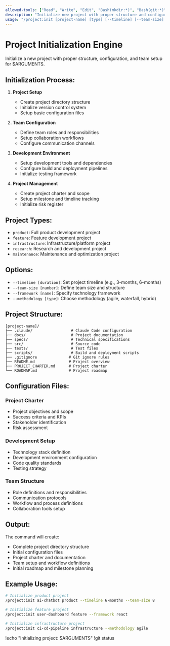 ```yaml
---
allowed-tools: ["Read", "Write", "Edit", "Bash(mkdir:*)", "Bash(git:*)", "TodoWrite", "Glob"]
description: "Initialize new project with proper structure and configuration"
usage: "/project:init [project-name] [type] [--timeline] [--team-size] [--framework]"
---
```


# Project Initialization Engine

Initialize a new project with proper structure, configuration, and team setup for $ARGUMENTS.

## Initialization Process:

1. **Project Setup**
   - Create project directory structure
   - Initialize version control system
   - Setup basic configuration files

2. **Team Configuration**
   - Define team roles and responsibilities
   - Setup collaboration workflows
   - Configure communication channels

3. **Development Environment**
   - Setup development tools and dependencies
   - Configure build and deployment pipelines
   - Initialize testing framework

4. **Project Management**
   - Create project charter and scope
   - Setup milestone and timeline tracking
   - Initialize risk register

## Project Types:

- `product`: Full product development project
- `feature`: Feature development project  
- `infrastructure`: Infrastructure/platform project
- `research`: Research and development project
- `maintenance`: Maintenance and optimization project

## Options:

- `--timeline [duration]`: Set project timeline (e.g., 3-months, 6-months)
- `--team-size [number]`: Define team size and structure
- `--framework [name]`: Specify technology framework
- `--methodology [type]`: Choose methodology (agile, waterfall, hybrid)

## Project Structure:

```
[project-name]/
├── .claude/                 # Claude Code configuration
├── docs/                    # Project documentation
├── specs/                   # Technical specifications
├── src/                     # Source code
├── tests/                   # Test files
├── scripts/                 # Build and deployment scripts
├── .gitignore              # Git ignore rules
├── README.md               # Project overview
├── PROJECT_CHARTER.md      # Project charter
└── ROADMAP.md              # Project roadmap
```

## Configuration Files:

### Project Charter
- Project objectives and scope
- Success criteria and KPIs
- Stakeholder identification
- Risk assessment

### Development Setup
- Technology stack definition
- Development environment configuration
- Code quality standards
- Testing strategy

### Team Structure
- Role definitions and responsibilities
- Communication protocols
- Workflow and process definitions
- Collaboration tools setup

## Output:

The command will create:
- Complete project directory structure
- Initial configuration files
- Project charter and documentation
- Team setup and workflow definitions
- Initial roadmap and milestone planning

## Example Usage:

```bash
# Initialize product project
/project:init ai-chatbot product --timeline 6-months --team-size 8

# Initialize feature project
/project:init user-dashboard feature --framework react

# Initialize infrastructure project
/project:init ci-cd-pipeline infrastructure --methodology agile
```

!echo "Initializing project: $ARGUMENTS"
!git status